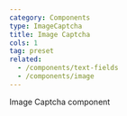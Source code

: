 ```yaml
---
category: Components
type: ImageCaptcha
title: Image Captcha
cols: 1
tag: preset
related:
  - /components/text-fields
  - /components/image
---
```


Image Captcha component